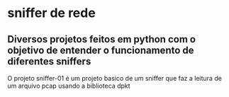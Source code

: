 # sniffer de rede


<h2>Diversos projetos feitos em python com o objetivo de entender o funcionamento de diferentes sniffers
</h2>

<p>
O projeto sniffer-01 é um projeto basico de um sniffer que faz a leitura 
de um arquivo pcap usando a biblioteca dpkt
</p>